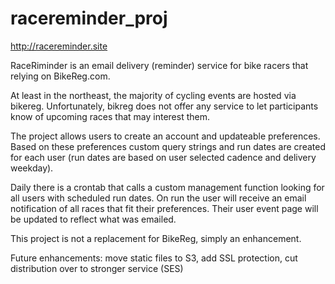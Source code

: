 # racereminder_proj

http://racereminder.site

RaceRiminder is an email delivery (reminder) service for bike racers that relying on BikeReg.com.

At least in the northeast, the majority of cycling events are hosted via bikereg. Unfortunately, bikreg does not offer any service to let participants know of upcoming races that may interest them.

The project allows users to create an account and updateable preferences. Based on these preferences custom query strings and run dates are created for each user (run dates are based on user selected cadence and delivery weekday).

Daily there is a crontab that calls a custom management function looking for all users with scheduled run dates. On run the user will receive an email notification of all races that fit their preferences. Their user event page will be updated to reflect what was emailed.

This project is not a replacement for BikeReg, simply an enhancement.

Future enhancements: move static files to S3, add SSL protection, cut distribution over to stronger service (SES)
